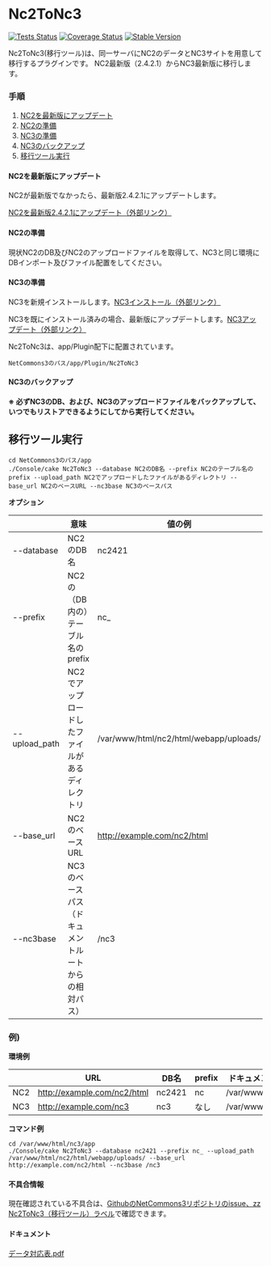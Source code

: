 Nc2ToNc3
==============

[![Tests Status](https://github.com/NetCommons3/Nc2ToNc3/actions/workflows/tests.yml/badge.svg?branch=master)](https://github.com/NetCommons3/Nc2ToNc3/actions/workflows/tests.yml)
[![Coverage Status](https://coveralls.io/repos/NetCommons3/Nc2ToNc3/badge.svg?branch=master)](https://coveralls.io/r/NetCommons3/Nc2ToNc3?branch=master)
[![Stable Version](https://img.shields.io/packagist/v/netcommons/nc2-to-nc3.svg?label=stable)](https://packagist.org/packages/netcommons/nc2-to-nc3)

Nc2ToNc3(移行ツール)は、同一サーバにNC2のデータとNC3サイトを用意して移行するプラグインです。
NC2最新版（2.4.2.1）からNC3最新版に移行します。

### 手順

1. [NC2を最新版にアップデート](#nc2を最新版にアップデート)
1. [NC2の準備](#nc2の準備)
1. [NC3の準備](#nc3の準備)
1. [NC3のバックアップ](#nc3のバックアップ)
1. [移行ツール実行](#移行ツール実行)

#### NC2を最新版にアップデート

NC2が最新版でなかったら、最新版2.4.2.1にアップデートします。

[NC2を最新版2.4.2.1にアップデート（外部リンク）](https://github.com/netcommons/NetCommons2/releases)

#### NC2の準備

現状NC2のDB及びNC2のアップロードファイルを取得して、NC3と同じ環境にDBインポート及びファイル配置をしてください。

#### NC3の準備

NC3を新規インストールします。[NC3インストール（外部リンク）](https://www.netcommons.org/NetCommons3/download#!#frame-83)

NC3を既にインストール済みの場合、最新版にアップデートします。[NC3アップデート（外部リンク）](https://www.netcommons.org/NetCommons3/download#!#frame-156)

Nc2ToNc3は、app/Plugin配下に配置されています。

```
NetCommons3のパス/app/Plugin/Nc2ToNc3
```

#### NC3のバックアップ

**※ 必ずNC3のDB、および、NC3のアップロードファイルをバックアップして、いつでもリストアできるようにしてから実行してください。**

## 移行ツール実行

```
cd NetCommons3のパス/app
./Console/cake Nc2ToNc3 --database NC2のDB名 --prefix NC2のテーブル名のprefix --upload_path NC2でアップロードしたファイルがあるディレクトリ --base_url NC2のベースURL --nc3base NC3のベースパス
```

**オプション**

|               | 意味                                                |値の例
|---------------| --------------------------------------------------- | ------
|--database     |NC2のDB名                                            |nc2421
|--prefix       |NC2の（DB内の）テーブル名のprefix                      |nc_
|--upload_path  |NC2でアップロードしたファイルがあるディレクトリ          |/var/www/html/nc2/html/webapp/uploads/
|--base_url     |NC2のベースURL                                        |http://example.com/nc2/html
|--nc3base      |NC3のベースパス（ドキュメントルートからの相対パス）      | /nc3

### 例)

**環境例**

|         | URL                         |DB名    |prefix   |ドキュメントルート
|---------| --------------------------- | ------ | ------- | ------
|NC2      |http://example.com/nc2/html  |nc2421  |nc       |/var/www/html/nc2/
|NC3      |http://example.com/nc3       |nc3	 |なし     |/var/www/html/nc3/

**コマンド例**

```
cd /var/www/html/nc3/app
./Console/cake Nc2ToNc3 --database nc2421 --prefix nc_ --upload_path /var/www/html/nc2/html/webapp/uploads/ --base_url http://example.com/nc2/html --nc3base /nc3
```

#### 不具合情報

現在確認されている不具合は、[GithubのNetCommons3リポジトリのissue、zz Nc2ToNc3（移行ツール）ラベル](https://github.com/NetCommons3/NetCommons3/issues?q=is%3Aissue+is%3Aopen+label%3A%22zz+Nc2ToNc3%EF%BC%88%E7%A7%BB%E8%A1%8C%E3%83%84%E3%83%BC%E3%83%AB%EF%BC%89%22)で確認できます。

#### ドキュメント

[データ対応表.pdf](https://github.com/NetCommons3/NetCommons3Docs/blob/gh-pages/NC2toNC3/%E3%83%87%E3%83%BC%E3%82%BF%E5%AF%BE%E5%BF%9C%E8%A1%A8.pdf)
